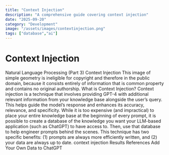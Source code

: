 ```yaml
---
title: "Context Injection"
description: "A comprehensive guide covering context injection"
date: "2025-09-20"
category: "Development"
image: "/assets/images/contextinjection.png"
tags: ["database","ai"]
---
```


# Context Injection

Natural Language Processing (Part 3) Context Injection This image of simple geometry is ineligible for copyright and therefore in the public domain, because it consists entirely of information that is common property and contains no original authorship. What is Context Injection? Context injection is a technique that involves providing GPT-4 with additional relevant information from your knowledge base alongside the user’s query. This helps guide the model’s response and enhances its accuracy, relevance, and specificity. While it is too expensive (and impractical) to place your entire knowledge base at the beginning of every prompt, it is possible to create a database of the knowledge you want your LLM-based application (such as ChatGPT) to have access to. Then, use that database to help engineer prompts behind the scenes. This technique has two specific benefits: (1) prompts are always more efficiently written, and (2) your data are always up to date. context injection Results References Add Your Own Data to ChatGPT
